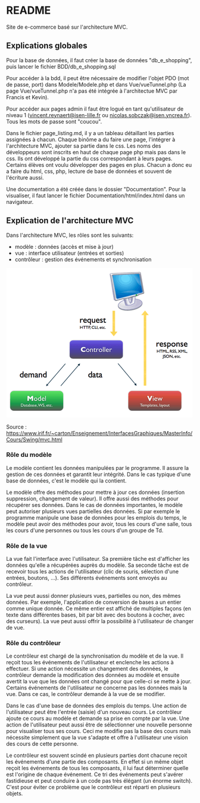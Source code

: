 ﻿# README
Site de e-commerce basé sur l'architecture MVC.

## Explications globales

Pour la base de données, il faut créer la base de données "db_e_shopping", puis lancer le fichier BDD/db_e_shopping.sql

Pour accéder à la bdd, il peut être nécessaire de modifier l'objet PDO (mot de passe, port) dans Modele/Modele.php et dans Vue/vueTunnel.php (La page Vue/vueTunnel.php n'a pas été intégrée à l'architectue MVC par Francis et Kevin).

Pour accéder aux pages admin il faut être logué en tant qu'utilisateur de niveau 1 (vincent.reynaert@isen-lille.fr ou nicolas.sobczak@isen.yncrea.fr). Tous les mots de passe sont "coucou".

Dans le fichier page_listing.md, il y a un tableau détaillant les parties assignées à chacun. Chaque binôme a du faire une page, l'intégrer à l'architecture MVC, ajouter sa partie dans le css. Les noms des développeurs sont inscrits en haut de chaque page php mais pas dans le css. Ils ont développé la partie du css correspondant à leurs pages. Certains élèves ont voulu développer des pages en plus. Chacun a donc eu a faire du html, css, php, lecture de base de données et souvent de l'écriture aussi.

Une documentation a été créée dans le dossier "Documentation". Pour la visualiser, il faut lancer le fichier Documentation/html/index.html dans un navigateur.


## Explication de l'architecture MVC

Dans l'architecture MVC, les rôles sont les suivants:
- modèle : données (accès et mise à jour)
- vue : interface utilisateur (entrées et sorties)
- contrôleur : gestion des événements et synchronisation

![**Schema to always keep in mind**](Images/MVC.png)

Source : <https://www.irif.fr/~carton/Enseignement/InterfacesGraphiques/MasterInfo/Cours/Swing/mvc.html>


### Rôle du modèle

Le modèle contient les données manipulées par le programme. Il assure la gestion de ces données et garantit leur intégrité. Dans le cas typique d'une base de données, c'est le modèle qui la contient.

Le modèle offre des méthodes pour mettre à jour ces données (insertion suppression, changement de valeur). Il offre aussi des méthodes pour récupérer ses données. Dans le cas de données importantes, le modèle peut autoriser plusieurs vues partielles des données. Si par exemple le programme manipule une base de données pour les emplois du temps, le modèle peut avoir des méthodes pour avoir, tous les cours d'une salle, tous les cours d'une personnes ou tous les cours d'un groupe de Td.

### Rôle de la vue

La vue fait l'interface avec l'utilisateur. Sa première tâche est d'afficher les données qu'elle a récupérées auprès du modèle. Sa seconde tâche est de recevoir tous les actions de l'utilisateur (clic de souris, sélection d'une entrées, boutons, …). Ses différents événements sont envoyés au contrôleur.

La vue peut aussi donner plusieurs vues, partielles ou non, des mêmes données. Par exemple, l'application de conversion de bases a un entier comme unique donnée. Ce même entier est affiché de multiples façons (en texte dans différentes bases, bit par bit avec des boutons à cocher, avec des curseurs). La vue peut aussi offrir la possibilité à l'utilisateur de changer de vue.

### Rôle du contrôleur

Le contrôleur est chargé de la synchronisation du modèle et de la vue. Il reçoit tous les événements de l'utilisateur et enclenche les actions à effectuer. Si une action nécessite un changement des données, le contrôleur demande la modification des données au modèle et ensuite avertit la vue que les données ont changé pour que celle-ci se mette à jour. Certains événements de l'utilisateur ne concerne pas les données mais la vue. Dans ce cas, le contrôleur demande à la vue de se modifier.

Dans le cas d'une base de données des emplois du temps. Une action de l'utilisateur peut être l'entrée (saisie) d'un nouveau cours. Le contrôleur ajoute ce cours au modèle et demande sa prise en compte par la vue. Une action de l'utilisateur peut aussi être de sélectionner une nouvelle personne pour visualiser tous ses cours. Ceci me modifie pas la base des cours mais nécessite simplement que la vue s'adapte et offre à l'utilisateur une vision des cours de cette personne.

Le contrôleur est souvent scindé en plusieurs parties dont chacune reçoit les événements d'une partie des composants. En effet si un même objet reçoit les événements de tous les composants, il lui faut déterminer quelle est l'origine de chaque événement. Ce tri des événements peut s'avérer fastidieuse et peut conduire à un code pas très élégant (un énorme switch). C'est pour éviter ce problème que le contrôleur est réparti en plusieurs objets.

